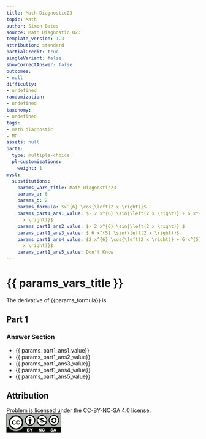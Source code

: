 ```yaml
---
title: Math Diagnostic23
topic: Math
author: Simon Bates
source: Math Diagnostic Q23
template_version: 1.3
attribution: standard
partialCredit: true
singleVariant: false
showCorrectAnswer: false
outcomes:
- null
difficulty:
- undefined
randomization:
- undefined
taxonomy:
- undefined
tags:
- math_diagnostic
- MP
assets: null
part1:
  type: multiple-choice
  pl-customizations:
    weight: 1
myst:
  substitutions:
    params_vars_title: Math Diagnostic23
    params_a: 6
    params_b: 2
    params_formula: $x^{6} \cos{\left(2 x \right)}$
    params_part1_ans1_value: $- 2 x^{6} \sin{\left(2 x \right)} + 6 x^{5} \cos{\left(2
      x \right)}$
    params_part1_ans2_value: $- 2 x^{6} \sin{\left(2 x \right)} $
    params_part1_ans3_value: $ 6 x^{5} \sin{\left(2 x \right)}$
    params_part1_ans4_value: $2 x^{6} \cos{\left(2 x \right)} + 6 x^{5} \sin{\left(2
      x \right)}$
    params_part1_ans5_value: Don't Know
---
```

# {{ params_vars_title }}
The derivative of {{params_formula}} is

## Part 1

### Answer Section

- {{ params_part1_ans1_value}}
- {{ params_part1_ans2_value}}
- {{ params_part1_ans3_value}}
- {{ params_part1_ans4_value}}
- {{ params_part1_ans5_value}}

## Attribution

Problem is licensed under the [CC-BY-NC-SA 4.0 license](https://creativecommons.org/licenses/by-nc-sa/4.0/).<br> ![The Creative Commons 4.0 license requiring attribution-BY, non-commercial-NC, and share-alike-SA license.](https://raw.githubusercontent.com/firasm/bits/master/by-nc-sa.png)